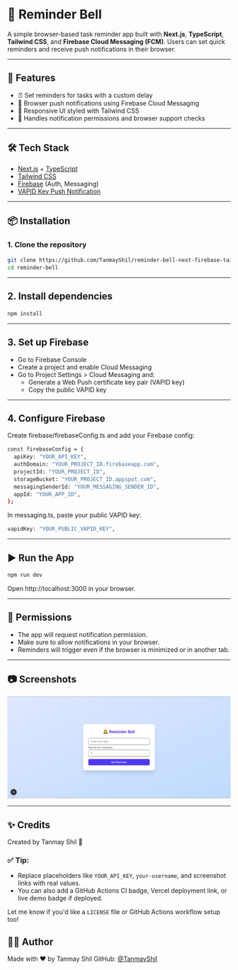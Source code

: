 # 🔔 Reminder Bell

A simple browser-based task reminder app built with **Next.js**, **TypeScript**, **Tailwind CSS**, and **Firebase Cloud Messaging (FCM)**. Users can set quick reminders and receive push notifications in their browser.

---

## 🚀 Features

- ⏰ Set reminders for tasks with a custom delay
- 🔔 Browser push notifications using Firebase Cloud Messaging
- 📱 Responsive UI styled with Tailwind CSS
- 🔐 Handles notification permissions and browser support checks

---

## 🛠 Tech Stack

- [Next.js](https://nextjs.org/) + [TypeScript](https://www.typescriptlang.org/)
- [Tailwind CSS](https://tailwindcss.com/)
- [Firebase](https://firebase.google.com/) (Auth, Messaging)
- [VAPID Key Push Notification](https://firebase.google.com/docs/cloud-messaging/js/client)

---

## 📦 Installation

### 1. Clone the repository

```bash
git clone https://github.com/TanmayShil/reminder-bell-next-firebase-tailwindcss.git
cd reminder-bell
```
---

## 2. Install dependencies
```bash
npm install
```
---

## 3. Set up Firebase
- Go to Firebase Console
- Create a project and enable Cloud Messaging
- Go to Project Settings > Cloud Messaging and:
  - Generate a Web Push certificate key pair (VAPID key)
  - Copy the public VAPID key

---

## 4. Configure Firebase
Create firebase/firebaseConfig.ts and add your Firebase config:
```bash
const firebaseConfig = {
  apiKey: "YOUR_API_KEY",
  authDomain: "YOUR_PROJECT_ID.firebaseapp.com",
  projectId: "YOUR_PROJECT_ID",
  storageBucket: "YOUR_PROJECT_ID.appspot.com",
  messagingSenderId: "YOUR_MESSAGING_SENDER_ID",
  appId: "YOUR_APP_ID",
};
```
In messaging.ts, paste your public VAPID key:
```bash
vapidKey: "YOUR_PUBLIC_VAPID_KEY",
```
---

## ▶️ Run the App
```bash
npm run dev
```
Open http://localhost:3000 in your browser.

---

## 🔐 Permissions
- The app will request notification permission.
- Make sure to allow notifications in your browser.
- Reminders will trigger even if the browser is minimized or in another tab.

---

## 📷 Screenshots

![](public/img.png) 

---

## ✨ Credits
Created by Tanmay Shil 🚀


### ✅ Tip:
- Replace placeholders like `YOUR_API_KEY`, `your-username`, and screenshot links with real values.
- You can also add a GitHub Actions CI badge, Vercel deployment link, or live demo badge if deployed.

Let me know if you'd like a `LICENSE` file or GitHub Actions workflow setup too!

## 🙋‍♂️ Author

Made with ❤️ by Tanmay Shil
GitHub: [@TanmayShil](https://github.com/TanmayShil)
